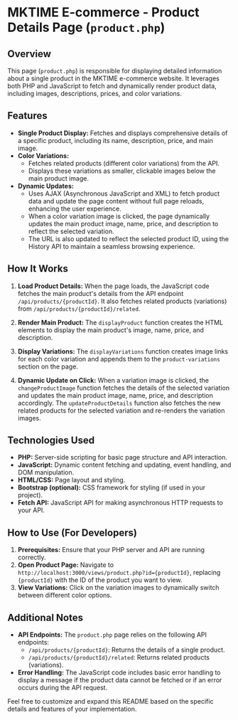 # MKTIME E-commerce - Product Details Page (`product.php`)

## Overview

This page (`product.php`) is responsible for displaying detailed information about a single product in the MKTIME e-commerce website. It leverages both PHP and JavaScript to fetch and dynamically render product data, including images, descriptions, prices, and color variations.

## Features

- **Single Product Display:** Fetches and displays comprehensive details of a specific product, including its name, description, price, and main image.
- **Color Variations:** 
    - Fetches related products (different color variations) from the API.
    - Displays these variations as smaller, clickable images below the main product image.
- **Dynamic Updates:** 
    - Uses AJAX (Asynchronous JavaScript and XML) to fetch product data and update the page content without full page reloads, enhancing the user experience.
    - When a color variation image is clicked, the page dynamically updates the main product image, name, price, and description to reflect the selected variation.
    - The URL is also updated to reflect the selected product ID, using the History API to maintain a seamless browsing experience.

## How It Works

1. **Load Product Details:** When the page loads, the JavaScript code fetches the main product's details from the API endpoint `/api/products/{productId}`. It also fetches related products (variations) from `/api/products/{productId}/related`.

2. **Render Main Product:**  The `displayProduct` function creates the HTML elements to display the main product's image, name, price, and description.

3. **Display Variations:** The `displayVariations` function creates image links for each color variation and appends them to the `product-variations` section on the page.

4. **Dynamic Update on Click:** When a variation image is clicked, the `changeProductImage` function fetches the details of the selected variation and updates the main product image, name, price, and description accordingly. The `updateProductDetails` function also fetches the new related products for the selected variation and re-renders the variation images.


## Technologies Used

- **PHP:** Server-side scripting for basic page structure and API interaction.
- **JavaScript:** Dynamic content fetching and updating, event handling, and DOM manipulation.
- **HTML/CSS:** Page layout and styling.
- **Bootstrap (optional):**  CSS framework for styling (if used in your project).
- **Fetch API:** JavaScript API for making asynchronous HTTP requests to your API.

## How to Use (For Developers)

1. **Prerequisites:** Ensure that your PHP server and API are running correctly.
2. **Open Product Page:** Navigate to `http://localhost:3000/views/product.php?id={productId}`, replacing `{productId}` with the ID of the product you want to view.
3. **View Variations:** Click on the variation images to dynamically switch between different color options.

## Additional Notes

- **API Endpoints:**  The `product.php` page relies on the following API endpoints:
    - `/api/products/{productId}`: Returns the details of a single product.
    - `/api/products/{productId}/related`: Returns related products (variations).
- **Error Handling:**  The JavaScript code includes basic error handling to display a message if the product data cannot be fetched or if an error occurs during the API request.

Feel free to customize and expand this README based on the specific details and features of your implementation.
